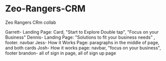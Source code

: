 # Zeo-Rangers-CRM
Zeo Rangers CRm collab

Garrett- Landing Page: Card, "Start to Explore Double tap", "Focus on your Business"
Dennis- Landing Page: "Solutions to fit your business needs" , footer. navbar
Jess- How it Works Page: paragraphs in the middle of page, and both cards
Josh- How it works page: navbar, "focus on your business", footer
brandon- all of sign in page, all of sign up page

